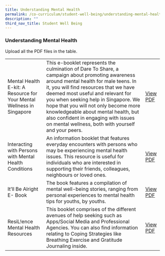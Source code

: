 ```yaml
---
title: Understanding Mental Health
permalink: /co-curriculum/student-well-being/understanding-mental-health/
description: ""
third_nav_title: Student Well Being
---
```

### Understanding Mental Health

Upload all the PDF files in the table.

|  |  |  |
|---|---|---|
| Mental Health E-kit: A Resource for Your Mental Wellness in Singapore | This e-booklet represents the culmination of Dare To Share, a campaign about promoting awareness around mental health for male teens. In it, you will find resources that we have deemed most useful and relevant for you when seeking help in Singapore. We hope that you will not only become more knowledgeable about mental health, but also confident in engaging with issues on mental wellness, both with yourself and your peers. | [View PDF](https://drive.google.com/file/d/1AYOsmmjc9M1YnbTaRbFe66DGQJhTi2pK/view?usp=sharing) |
| Interacting with Persons with Mental Health Conditions | An information booklet that features everyday encounters with persons who may be experiencing mental health issues. This resource is useful for individuals who are interested in supporting their friends, colleagues, neighbours or loved ones. | [View PDF](https://drive.google.com/file/d/1SyRH9BH3j2abhSl1amjcfPEQgUz-8Voh/view?usp=sharing) |
| It’ll Be Alright<br>E- Book | The book features a compilation of mental well-being stories, ranging from personal experiences to mental health tips for youths, by youths. | [View PDF](https://drive.google.com/file/d/1MH7SX4qQpgy3tdYTZCajGMVM6vzyJ3Yv/view?usp=sharing) |
| ResiL!ence Mental Health Resources | This booklet comprises of the different avenues of help seeking such as Apps/Social Media and Professional Agencies. You can also find information relating to Coping Strategies like Breathing Exercise and Gratitude Journaling inside. | [View PDF](https://drive.google.com/file/d/1AtNMQNvIgakSncrXd14r43XkfSJ3Nml2/view?usp=sharing) |